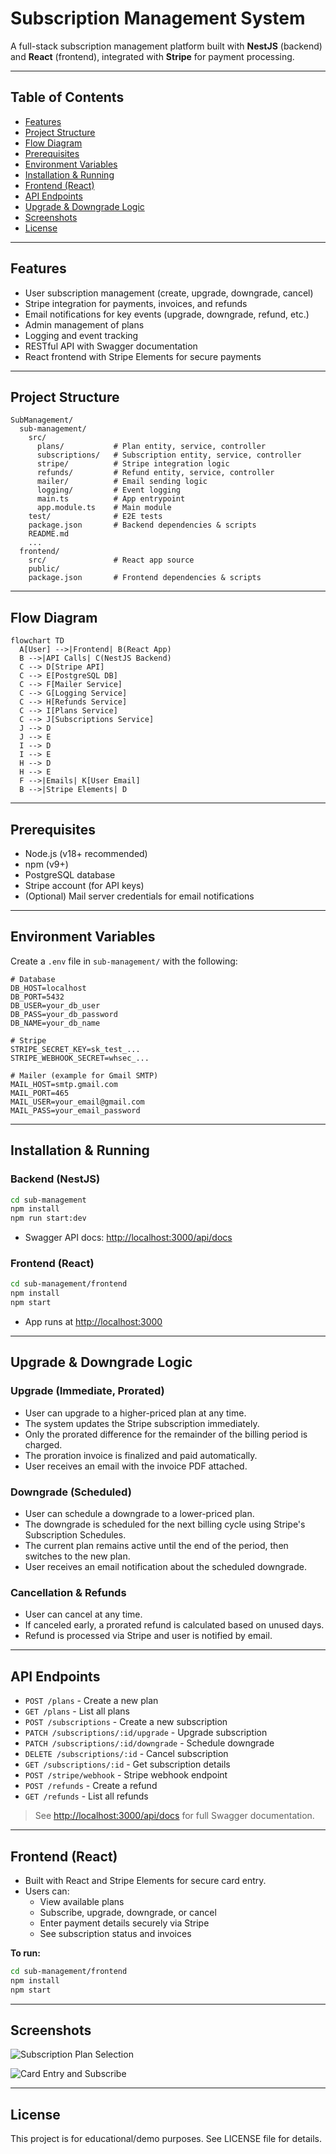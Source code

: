 # Subscription Management System

A full-stack subscription management platform built with **NestJS** (backend) and **React** (frontend), integrated with **Stripe** for payment processing.

---

## Table of Contents

- [Features](#features)
- [Project Structure](#project-structure)
- [Flow Diagram](#flow-diagram)
- [Prerequisites](#prerequisites)
- [Environment Variables](#environment-variables)
- [Installation & Running](#installation--running)
- [Frontend (React)](#frontend-react)
- [API Endpoints](#api-endpoints)
- [Upgrade & Downgrade Logic](#upgrade--downgrade-logic)
- [Screenshots](#screenshots)
- [License](#license)

---

## Features

- User subscription management (create, upgrade, downgrade, cancel)
- Stripe integration for payments, invoices, and refunds
- Email notifications for key events (upgrade, downgrade, refund, etc.)
- Admin management of plans
- Logging and event tracking
- RESTful API with Swagger documentation
- React frontend with Stripe Elements for secure payments

---

## Project Structure

```
SubManagement/
  sub-management/
    src/
      plans/           # Plan entity, service, controller
      subscriptions/   # Subscription entity, service, controller
      stripe/          # Stripe integration logic
      refunds/         # Refund entity, service, controller
      mailer/          # Email sending logic
      logging/         # Event logging
      main.ts          # App entrypoint
      app.module.ts    # Main module
    test/              # E2E tests
    package.json       # Backend dependencies & scripts
    README.md
    ...
  frontend/
    src/               # React app source
    public/
    package.json       # Frontend dependencies & scripts
```

---

## Flow Diagram

```mermaid
flowchart TD
  A[User] -->|Frontend| B(React App)
  B -->|API Calls| C(NestJS Backend)
  C --> D[Stripe API]
  C --> E[PostgreSQL DB]
  C --> F[Mailer Service]
  C --> G[Logging Service]
  C --> H[Refunds Service]
  C --> I[Plans Service]
  C --> J[Subscriptions Service]
  J --> D
  J --> E
  I --> D
  I --> E
  H --> D
  H --> E
  F -->|Emails| K[User Email]
  B -->|Stripe Elements| D
```

---

## Prerequisites

- Node.js (v18+ recommended)
- npm (v9+)
- PostgreSQL database
- Stripe account (for API keys)
- (Optional) Mail server credentials for email notifications

---

## Environment Variables

Create a `.env` file in `sub-management/` with the following:

```
# Database
DB_HOST=localhost
DB_PORT=5432
DB_USER=your_db_user
DB_PASS=your_db_password
DB_NAME=your_db_name

# Stripe
STRIPE_SECRET_KEY=sk_test_...
STRIPE_WEBHOOK_SECRET=whsec_...

# Mailer (example for Gmail SMTP)
MAIL_HOST=smtp.gmail.com
MAIL_PORT=465
MAIL_USER=your_email@gmail.com
MAIL_PASS=your_email_password
```

---

## Installation & Running

### Backend (NestJS)

```bash
cd sub-management
npm install
npm run start:dev
```

- Swagger API docs: [http://localhost:3000/api/docs](http://localhost:3000/api/docs)

### Frontend (React)

```bash
cd sub-management/frontend
npm install
npm start
```

- App runs at [http://localhost:3000](http://localhost:3000)

---

## Upgrade & Downgrade Logic

### Upgrade (Immediate, Prorated)

- User can upgrade to a higher-priced plan at any time.
- The system updates the Stripe subscription immediately.
- Only the prorated difference for the remainder of the billing period is charged.
- The proration invoice is finalized and paid automatically.
- User receives an email with the invoice PDF attached.

### Downgrade (Scheduled)

- User can schedule a downgrade to a lower-priced plan.
- The downgrade is scheduled for the next billing cycle using Stripe's Subscription Schedules.
- The current plan remains active until the end of the period, then switches to the new plan.
- User receives an email notification about the scheduled downgrade.

### Cancellation & Refunds

- User can cancel at any time.
- If canceled early, a prorated refund is calculated based on unused days.
- Refund is processed via Stripe and user is notified by email.

---

## API Endpoints

- `POST /plans` - Create a new plan
- `GET /plans` - List all plans
- `POST /subscriptions` - Create a new subscription
- `PATCH /subscriptions/:id/upgrade` - Upgrade subscription
- `PATCH /subscriptions/:id/downgrade` - Schedule downgrade
- `DELETE /subscriptions/:id` - Cancel subscription
- `GET /subscriptions/:id` - Get subscription details
- `POST /stripe/webhook` - Stripe webhook endpoint
- `POST /refunds` - Create a refund
- `GET /refunds` - List all refunds

> See [http://localhost:3000/api/docs](http://localhost:3000/api/docs) for full Swagger documentation.

---

## Frontend (React)

- Built with React and Stripe Elements for secure card entry.
- Users can:
  - View available plans
  - Subscribe, upgrade, downgrade, or cancel
  - Enter payment details securely via Stripe
  - See subscription status and invoices

**To run:**

```bash
cd sub-management/frontend
npm install
npm start
```

---

## Screenshots

![Subscription Plan Selection](../Pictures/Screenshots/Screenshot%20from%202025-07-15%2014-36-46.png)

![Card Entry and Subscribe](../Pictures/Screenshots/Screenshot%20from%202025-07-15%2014-37-02.png)

---

## License

This project is for educational/demo purposes. See LICENSE file for details.
